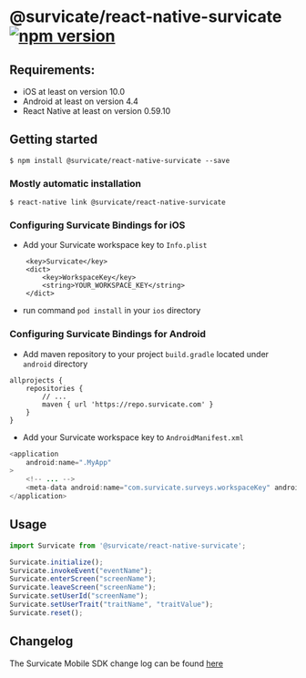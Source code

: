 # @survicate/react-native-survicate [![npm version](https://badge.fury.io/js/%40survicate%2Freact-native-survicate.svg)](https://badge.fury.io/js/%40survicate%2Freact-native-survicate)

## Requirements:
- iOS at least on version 10.0
- Android at least on version 4.4
- React Native at least on version 0.59.10

## Getting started

`$ npm install @survicate/react-native-survicate --save`

### Mostly automatic installation

`$ react-native link @survicate/react-native-survicate`

### Configuring Survicate Bindings for iOS
- Add your Survicate workspace key to `Info.plist`
```
	<key>Survicate</key>
	<dict>
		<key>WorkspaceKey</key>
		<string>YOUR_WORKSPACE_KEY</string>
	</dict>
```
- run command `pod install` in your `ios` directory

### Configuring Survicate Bindings for Android

- Add maven repository to your project `build.gradle` located under `android` directory
```
allprojects {
    repositories {
        // ...
        maven { url 'https://repo.survicate.com' }
    }
}
```
- Add your Survicate workspace key to `AndroidManifest.xml`
```java
<application
    android:name=".MyApp"
>
    <!-- ... -->
    <meta-data android:name="com.survicate.surveys.workspaceKey" android:value="YOUR_WORKSPACE_KEY"/>
</application>
```

## Usage
```javascript
import Survicate from '@survicate/react-native-survicate';

Survicate.initialize();
Survicate.invokeEvent("eventName");
Survicate.enterScreen("screenName");
Survicate.leaveScreen("screenName");
Survicate.setUserId("screenName");
Survicate.setUserTrait("traitName", "traitValue");
Survicate.reset();
```

## Changelog

The Survicate Mobile SDK change log can be found [here](https://developers.survicate.com/mobile-sdk/)
